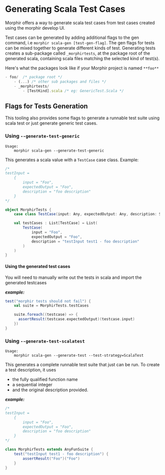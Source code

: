 # Generating Scala Test Cases

Morphir offers a way to generate scala test cases from test cases created using the morphir develop UI.

Test cases can be generated by adding additional flags to the gen command, i.e `morphir scala-gen [test-gen-flag]`.
The gen flags for tests can be mixed together to generate different kinds of test. 
Generating tests creates a sub-package called `_morphirtests`, at the package root of the generated scala, containing scala files
matching the selected kind of test(s).

Here's what the packages look like if your Morphir project is named `**foo**`
```js 
- foo/  /* package root */  
    - (...) /* other sub packages and files */
    - _morphirtests/
        - [TestKind].scala /* eg: GenericTest.Scala */
```

## Flags for Tests Generation

This tooling also provides some flags to generate a runnable test suite using scala test
or just generate generic test cases.

### Using `--generate-test-generic`

```shell
Usage:
    morphir scala-gen --generate-test-generic
```

This generates a scala value with a `TestCase` case class.
Example:

```scala
/*
testInput =
    {
        input = "Foo",
        expectedOutput = "Foo",
        description = "foo description"
    }
*/

object MorphirTests {
    case class TestCase(input: Any, expectedOutput: Any, description: String)

    val testCases : List[TestCase] = List(
        TestCase(
            input = "Foo",
            expectedOutput = "Foo",
            description = "testInput test1 - foo description"
        )
    )
}

```

#### Using the generated test cases

You will need to manually write out the tests in scala and import the generated testcases

**_example:_**

```scala
test("morphir tests should not fail") {
    val suite = MorphirTests.testCases

    suite.foreach((testcase) => {
      assertResult(testcase.expectedOutput)(testcase.input)
    })
}
```

### Using `--generate-test-scalatest`

```shell
Usage:
    morphir scala-gen --generate-test --test-strategy=ScalaTest
```

This generates a complete runnable test suite that just can be run.
To create a test description, it uses

-   the fully qualified function name
-   a sequential integer
-   and the original description provided.

**_example:_**

```scala
/*
testInput =
    {
        input = "Foo",
        expectedOutput = "Foo",
        description = "foo description"
    }
*/

class MorphirTests extends AnyFunSuite {
    test("testInput test1 - foo description") {
        assertResult("Foo")("Foo")
    }
}
```
